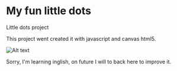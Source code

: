# My fun little dots
Little dots project 

This project went created it with javascript and canvas html5.

![Alt text](dots.jpg?raw=true "Title")


Sorry, I'm learning inglish, on future I will to back here to improve it. 
